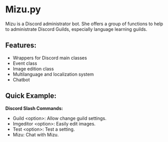 # Mizu.py

Mizu is a Discord administrator bot. She offers a group of functions to help to administrate Discord Guilds, especially language learning guilds.

## Features:
- Wrappers for Discord main classes
- Event class
- Image edition class
- Multilanguage and localization system
- Chatbot

## Quick Example:
**Discord Slash Commands:**
- Guild \<option\>: Allow change guild settings.
- Imgeditor \<option\>: Easily edit images.
- Test \<option\>: Test a setting.
- Mizu: Chat with Mizu.
